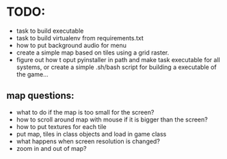 # TODO:

* task to build executable
* task to build virtualenv from requirements.txt
* how to put background audio for menu
* create a simple map based on tiles using a grid raster.
* figure out how t oput pyinstaller in path and make task executable for all systems, or create a simple .sh/bash script for building a executable of the game...

## map questions:

* what to do if the map is too small for the screen?
* how to scroll around map with mouse if it is bigger than the screen?
* how to put textures for each tile
* put map, tiles in class objects and load in game class
* what happens when screen resolution is changed?
* zoom in and out of map?